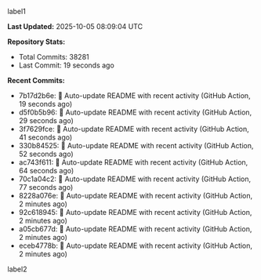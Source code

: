 
label1 
<!-- ACTIVITY_START -->
**Last Updated:** 2025-10-05 08:09:04 UTC

**Repository Stats:**
- Total Commits: 38281
- Last Commit: 19 seconds ago

**Recent Commits:**
- 7b17d2b6e: 🤖 Auto-update README with recent activity (GitHub Action, 19 seconds ago)
- d5f0b5b96: 🤖 Auto-update README with recent activity (GitHub Action, 29 seconds ago)
- 3f7629fce: 🤖 Auto-update README with recent activity (GitHub Action, 41 seconds ago)
- 330b84525: 🤖 Auto-update README with recent activity (GitHub Action, 52 seconds ago)
- ac743f611: 🤖 Auto-update README with recent activity (GitHub Action, 64 seconds ago)
- 70c1a04c2: 🤖 Auto-update README with recent activity (GitHub Action, 77 seconds ago)
- 8228a076e: 🤖 Auto-update README with recent activity (GitHub Action, 2 minutes ago)
- 92c618945: 🤖 Auto-update README with recent activity (GitHub Action, 2 minutes ago)
- a05cb677d: 🤖 Auto-update README with recent activity (GitHub Action, 2 minutes ago)
- eceb4778b: 🤖 Auto-update README with recent activity (GitHub Action, 2 minutes ago)
<!-- ACTIVITY_END -->

label2
